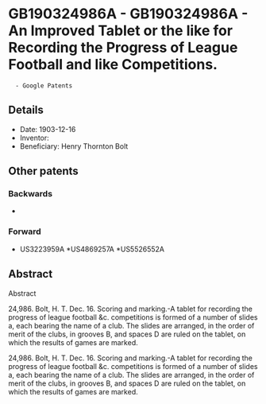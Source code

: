 # GB190324986A - GB190324986A - An Improved Tablet or the like for Recording the Progress of League Football and like Competitions. 
      - Google Patents

## Details

* Date: 1903-12-16
* Inventor: 
* Beneficiary: Henry Thornton Bolt
## Other patents

### Backwards
 * 
### Forward
 * US3223959A
 *US4869257A
 *US5526552A
## Abstract

Abstract

24,986. Bolt, H. T. Dec. 16. Scoring and marking.-A tablet for recording the progress of league football &c. competitions is formed of a number of slides a, each bearing the name of a club. The slides are arranged, in the order of merit of the clubs, in grooves B, and spaces D are ruled on the tablet, on which the results of games are marked.



24,986. Bolt, H. T. Dec. 16. Scoring and marking.-A tablet for recording the progress of league football &c. competitions is formed of a number of slides a, each bearing the name of a club. The slides are arranged, in the order of merit of the clubs, in grooves B, and spaces D are ruled on the tablet, on which the results of games are marked.